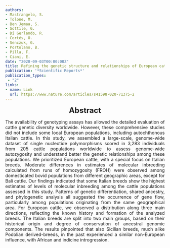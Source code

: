 ```yaml
---
authors:
- Mastrangelo, S.
- Tolone, M.
- Ben Jemaa, S.
- Sottile, G.
- Di Gerlando, R.
- Cortés, O.
- Senczuk, G.
- Portolano, B.
- Pilla, F.
- Ciani, E.
date: "2020-09-03T00:00:00Z"
title: Refining the genetic structure and relationships of European cattle breeds through meta-analysis of worldwide genomic SNP data, focusing on Italian cattle
publication: '*Scientific Reports*'  
publication_types:
 - "2"
links:
- name: Link
  url: https://www.nature.com/articles/s41598-020-71375-2
---
```


<font size="5"> <center><b> Abstract </b> </center></font>

<p style="text-align: justify;">
The availability of genotyping assays has allowed the detailed evaluation of cattle genetic diversity worldwide. However, these comprehensive studies did not include some local European populations, including autochthonous Italian cattle. In this study, we assembled a large-scale, genome-wide dataset of single nucleotide polymorphisms scored in 3,283 individuals from 205 cattle populations worldwide to assess genome-wide autozygosity and understand better the genetic relationships among these populations. We prioritized European cattle, with a special focus on Italian breeds. Moderate differences in estimates of molecular inbreeding calculated from runs of homozygosity (FROH) were observed among domesticated bovid populations from different geographic areas, except for Bali cattle. Our findings indicated that some Italian breeds show the highest estimates of levels of molecular inbreeding among the cattle populations assessed in this study. Patterns of genetic differentiation, shared ancestry, and phylogenetic analysis all suggested the occurrence of gene flow, particularly among populations originating from the same geographical area. For European cattle, we observed a distribution along three main directions, reflecting the known history and formation of the analyzed breeds. The Italian breeds are split into two main groups, based on their historical origin and degree of conservation of ancestral genomic components. The results pinpointed that also Sicilian breeds, much alike Podolian derived-breeds, in the past experienced a similar non-European influence, with African and indicine introgression.
</p>
